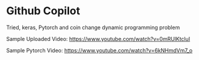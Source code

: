 # Github Copilot

Tried, keras, Pytorch and coin change dynamic programming problem

Sample Uploaded Video:
https://www.youtube.com/watch?v=0mRUlKtcluI

Sample Pytorch Video:
https://www.youtube.com/watch?v=6kNHmdVm7_o
